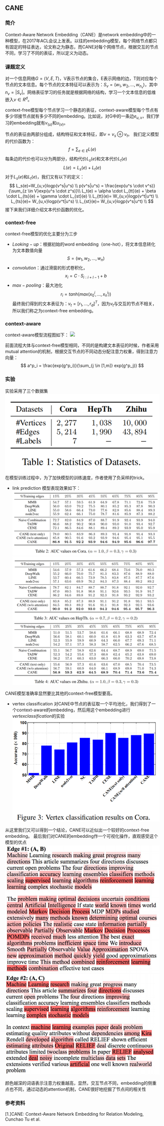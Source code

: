 ## CANE

### 简介
<script type="text/javascript" src="http://cdn.mathjax.org/mathjax/latest/MathJax.js?config=default"></script>
Context-Aware Network Embedding（CANE）是network embedding中的一种模型，在2017年ACL会议上发表。以往的embedding模型，每个网络节点都只有固定的特征表达，论文称之为静态，而CANE对每个网络节点，根据交互的节点不同，学习了不同的表征，所以定义为动态。

### 课题定义

对一个信息网络$G=(V,E,T)$，V表示节点的集合，E表示网络的边，T则对应每个节点的文本信息。每个节点的文本特征可以表示为：$S_v = (w_1,w_2,...,w_{n_v})$，其中$n_v=|S_v|$。网络表征学习的任务就是根据网络的结构，学习一个文本信息的低维嵌入$v \in R^d$。

context-free模型每个节点学习一个静态的表征，context-aware模型每个节点有多少邻接节点就有多少不同的embedding。比如说，对G中的一条边$e_{u,v}$，我们学习的embedding就有$v_{(u)}$和$u_{(v)}$。

节点的表征由两部分组成，结构特征和文本特征，即$v = v_s \oplus v_t$。
我们定义模型的代价函数为：
$$
f = \sum_{e \in E}L(e)
$$
每条边的代价也可以分为两部分，结构代价$L_s(e)$和文本代价$L_t(e)$
$$
L(e) = L_s(e)+L_t(e)
$$
对于$L_s(e)$和$L_t(e)$，我们又有以下的定义：
$$
L_s(e)=W_{u,v}logp(v^s|u^s) \\
p(v^s|u^s) = \frac{exp(u^s \cdot v^s)}{\sum_{z \in V}exp(u^s \cdot z^s)}\\
L_t(e) = \alpha \cdot L_{tt}(e) + \beta \cdot L_{ts}(e) + \gamma \cdot L_{st}(e) \\
L_{tt}(e)= W_{u,v}logp(v^t|u^t) \\
L_{ts}(e)= W_{u,v}logp(v^t|u^s) \\
L_{st}(e)= W_{u,v}logp(v^s|u^t) \\
$$
接下来我们详细介绍文本代价函数的优化。

### context-free

context-free模型的优化主要分为三步
* $Looking-up$：根据初始的word embedding（one-hot），将文本信息转化为文本数值向量
$$
S = (w_1,w_2,...,w_n)
$$
* $convolution$：通过滑窗的形式卷积化，
$$
x_i = C \cdot S_{i:i+l-1}+b
$$
* $max-pooling$：最大池化
$$
r_i = tanh(max(x^i_0,...,x^i_n))
$$
最终我们得到的文本表征为：$v_t = [r_1,...,r_d]^T$，因为$v_t$与交互的节点不相关，所以我们称之为context-free embedding。

### context-aware

context-aware模型流程图如下：
![](.\_figs\CANE\model.png)

前面流程大体与context-free模型相同，不同的是构建文本表征的时候，作者采用mutual attention的机制，根据交互节点的不同动态分配注意力权重，得到注意力向量：
$$
a^p_i = \frac{exp(g^p_i)}{\sum_{j \in [1,m]} exp(g^p_j)}
$$

### 实验

实验采用了三个数据集
![](_figs\CANE\dataset.png)
在模型训练过程中，为了加快模型的训练速度，作者使用了负采样的trick。
* link prediction
模型表现效果如下：
![](_figs\CANE\result1.png)
![](_figs\CANE\result2.png)
![](_figs\CANE\result3.png)

CANE模型准确率显然要比其他的context-free模型要高。

* vertex classification
对CANE中节点的表征取一个平均池化，我们得到了一个context-aware的embedding，然后用这个embedding进行$vertex classification$的实验
![](_figs\CANE\classification.png)

从这里我们又可以得到一个结论，CANE可以近似出一个较好的context-free embedding。
最后我们对CANE的embedding作一个可视化操作，直观感受这个模型的优点
![](_figs\CANE\visual1.png)
![](_figs\CANE\visual2.png)

颜色越深的词语表示注意力权重越高，显然，交互节点不同，embedding的侧重点也不同，通过动态的attention机制，CANE很好地挖掘了节点间的相关性

### 参考资料
[1.]CANE: Context-Aware Network Embedding for Relation Modeling, Cunchao Tu et al.
